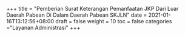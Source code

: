 +++
title = "Pemberian Surat Keterangan Pemanfaatan JKP Dari Luar Daerah Pabean Di Dalam Daerah Pabean SKJLN"
date = 2021-01-16T13:12:56+08:00
draft = false
weight = 10
toc = false
categories ="Layanan Administrasi"
+++